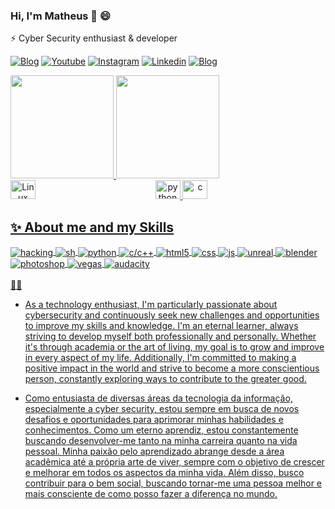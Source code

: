 ### Hi, I'm Matheus 👋 😄

 ⚡  Cyber Security enthusiast & developer 
 
[![Blog](https://img.shields.io/website?label=github+pages&style=for-the-badge&url=https://matheuslaidler.github.io/)](https://matheuslaidler.github.io/)
[![Youtube](https://img.shields.io/badge/YouTube-FF0000?style=for-the-badge&logo=youtube&logoColor=white)](https://youtube.com/@matheuslaidler)
[![Instagram](https://img.shields.io/badge/Instagram-E4405F?style=for-the-badge&logo=instagram&logoColor=white)](https://instagram.com/matheuslaidler)
[![Linkedin](https://img.shields.io/badge/-LinkedIn-%230077B5?style=for-the-badge&logo=linkedin&logoColor=white)](https://www.linkedin.com/in/laidlervidal)
[![Blog](https://img.shields.io/website?label=gitbook+Articles&style=for-the-badge&url=https://matheuslaidler.gitbook.io/home/)](https://matheuslaidler.gitbook.io/)
  
<div align="left">
  <a href="https://github.com/matheuslaidler">
  <img height="165em" src="https://github-readme-stats.vercel.app/api?username=matheuslaidler&show_icons=true&theme=dracula&include_all_commits=true&count_private=true"/>
  <img height="165em" src="https://github-readme-stats.vercel.app/api/top-langs/?username=matheuslaidler&layout=compact&langs_count=7&theme=dracula"/>
</div>
<div align="center">
  <img align="left" alt="Linux" height="30" width="40" src="https://cdn.jsdelivr.net/gh/devicons/devicon/icons/linux/linux-original.svg">
  <img alt="python" height="30" width="40" src="https://cdn.jsdelivr.net/gh/devicons/devicon/icons/python/python-original.svg">
  <img alt="c" height="30" width="40" src="https://cdn.jsdelivr.net/gh/devicons/devicon/icons/c/c-original.svg">
 </div>
 
## ✨ About me and my Skills 

<div style="display: inline_block">
  <img align="center" alt="hacking" src="https://img.shields.io/badge/<>-hacking-43E3FD?style=for-the-badge&logoColor=black" />
  <img align="center" alt="sh" src="https://img.shields.io/badge/shell_script-28bf94?style=for-the-badge&logo=linux&logoColor=white" />
  <img align="center" alt="python" src="https://img.shields.io/badge/Python-20232A?style=for-the-badge&logo=python&logoColor=61DAFB" />
  <img align="center" alt="c/c++" src="https://img.shields.io/badge/C/C++-2864bf?style=for-the-badge&logo=c&logoColor=white" />
  <img align="center" alt="html5" src="https://img.shields.io/badge/HTML-E34F26?style=for-the-badge&logo=html5&logoColor=white" />
  <img align="center" alt="css" src="https://img.shields.io/badge/CSS-1572B6?style=for-the-badge&logo=css3&logoColor=white" />
  <img align="center" alt="js" src="https://img.shields.io/badge/JavaScript-F7DF1E?style=for-the-badge&logo=javascript&logoColor=black" />
  <img align="center" alt="unreal" src="https://img.shields.io/badge/Unreal-282d38?style=for-the-badge&logo=unrealengine&logoColor=61DAFB" />
  <img align="center" alt="blender" src="https://img.shields.io/badge/Blender-303542?style=for-the-badge&logo=blender&logoColor=c8fb61" />
 <img align="center" alt="photoshop" src="https://img.shields.io/badge/Photoshop-282d38?style=for-the-badge&logo=adobe&logoColor=61DAFB" />
 <img align="center" alt="vegas" src="https://img.shields.io/badge/Vegas_Pro-282A38?style=for-the-badge&logo=sony&logoColor=61DAFB" />
 <img align="center" alt="audacity" src="https://img.shields.io/badge/Audacity-282A28?style=for-the-badge&logo=audacity&logoColor=61DAFB" />
  
</div><br/>   👯🌱  
 
  - As a technology enthusiast, I'm particularly passionate about cybersecurity and continuously seek new challenges and opportunities to improve my skills and knowledge. I'm an eternal learner, always striving to develop myself both professionally and personally. Whether it's through academia or the art of living, my goal is to grow and improve in every aspect of my life. Additionally, I'm committed to making a positive impact in the world and strive to become a more conscientious person, constantly exploring ways to contribute to the greater good.
 
  - Como entusiasta de diversas áreas da tecnologia da informação, especialmente a cyber security, estou sempre em busca de novos desafios e oportunidades para aprimorar minhas habilidades e conhecimentos. Como um eterno aprendiz, estou constantemente buscando desenvolver-me tanto na minha carreira quanto na vida pessoal. Minha paixão pelo aprendizado abrange desde a área acadêmica até a própria arte de viver, sempre com o objetivo de crescer e melhorar em todos os aspectos da minha vida. Além disso, busco contribuir para o bem social, buscando tornar-me uma pessoa melhor e mais consciente de como posso fazer a diferença no mundo.

